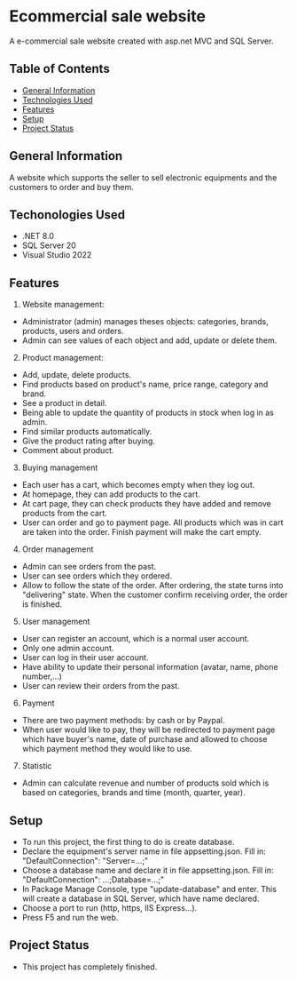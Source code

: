 # Ecommercial sale website
A e-commercial sale website created with asp.net MVC and SQL Server.
## Table of Contents
* [General Information](#general-information)
* [Technologies Used](#techonologies-used)
* [Features](#features)
* [Setup](#setup)
* [Project Status](#project-status)
## General Information
A website which supports the seller to sell electronic equipments and the customers to order and buy them.
## Techonologies Used
- .NET 8.0
- SQL Server 20
- Visual Studio 2022
## Features
1. Website management:
- Administrator (admin) manages theses objects: categories, brands, products, users and orders.
- Admin can see values of each object and add, update or delete them.
2. Product management:
- Add, update, delete products.
- Find products based on product's name, price range, category and brand.
- See a product in detail.
- Being able to update the quantity of products in stock when log in as admin.
- Find similar products automatically.
- Give the product rating after buying.
- Comment about product.
3. Buying management
- Each user has a cart, which becomes empty when they log out.
- At homepage, they can add products to the cart.
- At cart page, they can check products they have added and remove products from the cart.
- User can order and go to payment page. All products which was in cart are taken into the order. Finish payment will make the cart empty.
4. Order management
- Admin can see orders from the past.
- User can see orders which they ordered.
- Allow to follow the state of the order. After ordering, the state turns into "delivering" state. When the customer confirm receiving order, the order is finished.
5. User management
- User can register an account, which is a normal user account.
- Only one admin account.
- User can log in their user account.
- Have ability to update their personal information (avatar, name, phone number,...)
- User can review their orders from the past.
6. Payment
- There are two payment methods: by cash or by Paypal.
- When user would like to pay, they will be redirected to payment page which have buyer's name, date of purchase and allowed to choose which payment method they would like to use.
7. Statistic
- Admin can calculate revenue and number of products sold which is based on categories, brands and time (month, quarter, year).
## Setup
- To run this project, the first thing to do is create database.
- Declare the equipment's server name in file appsetting.json. Fill in: "DefaultConnection": "Server=...;"
- Choose a database name and declare it in file appsetting.json. Fill in: "DefaultConnection": ...;Database=...;"
- In Package Manage Console, type "update-database" and enter. This will create a database in SQL Server, which have name declared.
- Choose a port to run (http, https, IIS Express...).
- Press F5 and run the web. 
## Project Status
- This project has completely finished.

